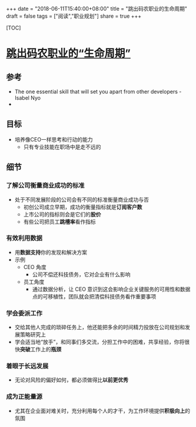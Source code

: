 +++
date = "2018-06-11T15:40:00+08:00"
title = "跳出码农职业的生命周期"
draft = false
tags = ["阅读","职业规划"]
share = true
+++

[TOC]

# [跳出码农职业的“生命周期”](http://36kr.com/p/5136946.html)

## 参考
- The one essential skill that will set you apart from other developers - Isabel Nyo
- [ ](https://hackernoon.com/the-one-essential-skill-that-will-set-you-apart-from-other-developers-c7eaab3511fa)


## 目标
- 培养像CEO一样思考和行动的能力
    - 只有专业技能在职场中是走不远的


## 细节
### 了解公司衡量商业成功的标准
- 处于不同发展阶段的公司会有不同的标准衡量商业成功与否
    - 初创公司成立早期，成功的衡量指标就是**订阅客户数**
    - 上市公司的指标则会是它们的**股价**
    - 有些公司把员工**跳槽率**看作指标

### 有效利用数据
- 用**数据支持**你的发现和解决方案
- 示例
    - CEO 角度
        - 公司不偿还科技债务，它对企业有什么影响
    - 员工角度
        - 通过数据分析，让 CEO 意识到这会影响企业关键服务的可用性和数据点的可移植性，团队就会把清偿科技债务看作重要事项

### 学会委派工作
- 交给其他人完成的琐碎任务上，他还能把多余的时间精力投放在公司规划和发展策略研究上
- 学会适当地“放手”，和同事们多交流，分担工作中的困难，共享经验，你将很快**突破**工作上的**瓶颈**

### 着眼于长远发展
- 无论对风险的偏好如何，都必须做得比**以前更优秀**

### 成为正能量源
- 尤其在企业面对难关时，充分利用每个人的才干，为工作环境提供**积极向上**的氛围